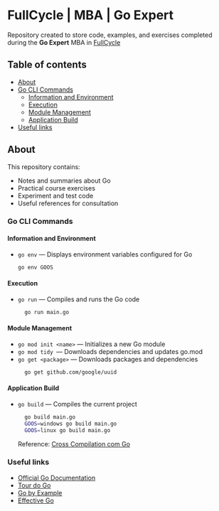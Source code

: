 # FullCycle | MBA | Go Expert

Repository created to store code, examples, and exercises completed during the **Go Expert** MBA in [FullCycle](https://fullcycle.com.br/)


## Table of contents
- [About](#about)
- [Go CLI Commands](#go-cli-commands)
  - [Information and Environment](#information-and-environment)
  - [Execution](#execution)
  - [Module Management](#module-management)
  - [Application Build](#application-build)
- [Useful links](#useful-links)

## About

This repository contains:

- Notes and summaries about Go
- Practical course exercises
- Experiment and test code
- Useful references for consultation


### Go CLI Commands

#### Information and Environment
- `go env` — Displays environment variables configured for Go
  ```bash
  go env GOOS
  ````

#### Execution
- `go run` — Compiles and runs the Go code
  ```bash
    go run main.go
  ```

#### Module Management
- `go mod init <name>` — Initializes a new Go module
- `go mod tidy `— Downloads dependencies and updates go.mod
- `go get <package>` — Downloads packages and dependencies
  ```bash
    go get github.com/google/uuid
  ```

#### Application Build
- `go build` — Compiles the current project
  ```bash
    go build main.go
    GOOS=windows go build main.go
    GOOS=linux go build main.go
  ```
  Reference: [Cross Compilation com Go](https://www.digitalocean.com/community/tutorials/building-go-applications-for-different-operating-systems-and-architectures)

### Useful links

- [Official Go Documentation](https://go.dev/doc/)
- [Tour do Go](https://tour.golang.org/)
- [Go by Example](https://gobyexample.com/)
- [Effective Go](https://go.dev/doc/effective_go)
